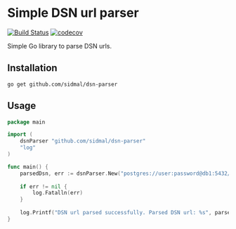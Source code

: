 # Simple DSN url parser

[![Build Status](https://travis-ci.com/sidmal/dsn-parser.svg?branch=main)](https://travis-ci.com/sidmal/dsn-parser)
[![codecov](https://codecov.io/gh/sidmal/dsn-parser/branch/master/graph/badge.svg)](https://codecov.io/gh/sidmal/dsn-parser)

Simple Go library to parse DSN urls.

## Installation

`go get github.com/sidmal/dsn-parser`

## Usage

```go
package main

import (
	dsnParser "github.com/sidmal/dsn-parser"
	"log"
)

func main() {
	parsedDsn, err := dsnParser.New("postgres://user:password@db1:5432/test?sslmode=disable")
	
	if err != nil {
		log.Fatalln(err)
    }
    
    log.Printf("DSN url parsed successfully. Parsed DSN url: %s", parsedDsn.Dsn)
}
```
